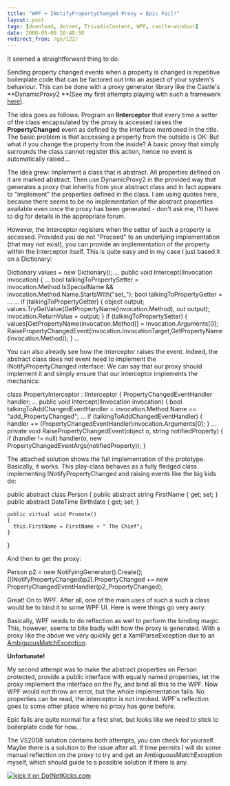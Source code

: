 ```yaml
---
title: "WPF + INotifyPropertyChanged Proxy = Epic Fail!"
layout: post
tags: [download, dotnet, TrivadisContent, WPF, castle-windsor]
date: 2008-05-08 20:48:58
redirect_from: /go/122/
---
```


It seemed a straightforward thing to do.

Sending property changed events when a property is changed is repetitive boilerplate code that can be factored out into an aspect of your system's behaviour. This can be done with a proxy generator library like the Castle's **DynamicProxy2 **(See my first attempts playing with such a framework [here](http://realfiction.net/?q=node/154)).

The idea goes as follows: Program an **IInterceptor** that every time a setter of the class encapsulated by the proxy is accessed raises the **PropertyChanged** event as defined by the interface mentioned in the title. The basic problem is that accessing a property from the outside is OK: But what if you change the property from the inside? A basic proxy that simply surrounds the class cannot register this action, hence no event is automatically raised...

The idea grew: Implement a class that is abstract. All properties defined on it are marked abstract. Then use DynamicProxy2 in the provided way that generates a proxy that inherits from your abstract class and in fact appears to "implement" the properties defined in the class. I am using quotes here, because there seems to be no implementation of the abstract properties available even once the proxy has been generated - don't ask me, I'll have to dig for details in the appropriate forum.

However, the Interceptor registers when the setter of such a property is accessed. Provided you do not "Proceed" to an underlying implementation (that may not exist), you can provide an implementation of the property within the Interceptor itself. This is quite easy and in my case I just based it on a Dictionary:

<csharp>
Dictionary<string, object> values = new Dictionary<string, object>();
...
public void Intercept(IInvocation invocation)
{
  ...
  bool talkingToPropertySetter = 
    invocation.Method.IsSpecialName && invocation.Method.Name.StartsWith("set_");
  bool talkingToPropertyGetter = ...
  ...
  if (talkingToPropertyGetter)
  {
    object output;
    values.TryGetValue(GetPropertyName(invocation.Method), out output);
    invocation.ReturnValue = output;
  }
  if (talkingToPropertySetter)
  {
    values[GetPropertyName(invocation.Method)] = invocation.Arguments[0];
    RaisePropertyChangedEvent(invocation.InvocationTarget,GetPropertyName(invocation.Method));
  }
  ...
</csharp>

You can also already see how the interceptor raises the event. Indeed, the abstract class does not event need to implement the INotifyPropertyChanged interface: We can say that our proxy should implement it and simply ensure that our interceptor implements the mechanics:

<csharp>
class PropertyInterceptor : IInterceptor
{
  PropertyChangedEventHandler handler;
  ...
  public void Intercept(IInvocation invocation)
  {
    bool talkingToAddChangedEventHandler = invocation.Method.Name == "add_PropertyChanged";
    ...
    if (talkingToAddChangedEventHandler)
    {
      handler += (PropertyChangedEventHandler)invocation.Arguments[0];
    }
    ...
    private void RaisePropertyChangedEvent(object o, string notifiedProperty)
    {
      if (handler != null) handler(o, new PropertyChangedEventArgs(notifiedProperty));
    }
</csharp>

The attached solution shows the full implementation of the prototype. Basically, it works. This play-class behaves as a fully fledged class implementing INotifyPropertyChanged and raising events like the big kids do:

<csharp>
  public abstract class Person
  {
    public abstract string FirstName { get; set; }
    public abstract DateTime Birthdate { get; set; }

    public virtual void Promote()
    {
      this.FirstName = FirstName + " The Chief";
    }
  }
</csharp>

And then to get the proxy:

<csharp>
Person p2 = new NotifyingGenerator().Create<Person>();
((INotifyPropertyChanged)p2).PropertyChanged += new PropertyChangedEventHandler(p2_PropertyChanged);
</csharp>

Great! On to WPF. After all, one of the main uses of such a such a class would be to bind it to some WPF UI. Here is were things go very awry.

Basically, WPF needs to do reflection as well to perform the binding magic. This, however, seems to bite badly with how the proxy is generated. With a proxy like the above we very quickly get a XamlParseException due to an [AmbiguousMatchException](http://msdn.microsoft.com/en-us/library/system.reflection.ambiguousmatchexception.aspx).

**Unfortunate!**

My second attempt was to make the abstract properties on Person protected, provide a public interface with equally named properties, let the proxy implement the interface on the fly, and bind all this to the WPF. Now WPF would not throw an error, but the whole implementation fails: No properties can be read, the interceptor is not invoked. WPF's reflection goes to some other place where no proxy has gone before.

Epic fails are quite normal for a first shot, but looks like we need to stick to boilerplate code for now...

The VS2008 solution contains both attempts, you can check for yourself. Maybe there is a solution to the issue after all. If time permits I will do some manual reflection on the proxy to try and get an AmbiguousMatchException myself, which should guide to a possible solution if there is any.

[![kick it on DotNetKicks.com](http://www.dotnetkicks.com/Services/Images/KickItImageGenerator.ashx?url=http%3a%2f%2frealfiction.net%2f%3fq%3dnode%2f156&bgcolor=0000CC)](http://www.dotnetkicks.com/kick/?url=http%3a%2f%2frealfiction.net%2f%3fq%3dnode%2f156)